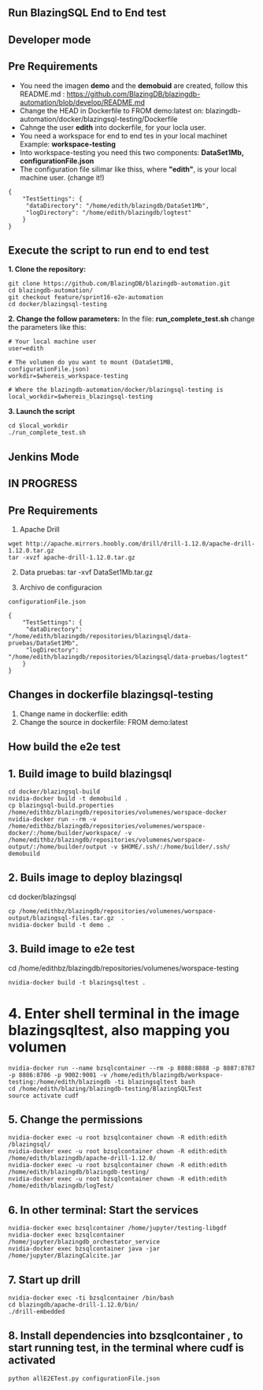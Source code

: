 
## Run BlazingSQL End to End test

## Developer mode

## Pre Requirements
-  You need the imagen **demo** and the **demobuid** are created, follow this README.md : https://github.com/BlazingDB/blazingdb-automation/blob/develop/README.md
-  Change the HEAD in Dockerfile to FROM demo:latest on: blazingdb-automation/docker/blazingsql-testing/Dockerfile
-  Cahnge the user **edith** into dockerfile, for your locla user.
-  You need a workspace  for end to end tes in your local machinet Example: **workspace-testing**
-  Into workspace-testing you need this  two components: **DataSet1Mb, configurationFile.json**
-  The configuration file silimar like thiss, where  **"edith"**, is your local machine user. (change it!)
```shell-script
{
    "TestSettings": {
     "dataDirectory": "/home/edith/blazingdb/DataSet1Mb",
     "logDirectory": "/home/edith/blazingdb/logtest"
    }
}
```

## Execute the script to run end to end test

**1. Clone the repository:**
```shell-script
git clone https://github.com/BlazingDB/blazingdb-automation.git
cd blazingdb-automation/
git checkout feature/sprint16-e2e-automation
cd docker/blazingsql-testing
```

**2.  Change the follow parameters:**
In the file: **run_complete_test.sh** change the parameters like this:
```shell-script
# Your local machine user
user=edith

# The volumen do you want to mount (DataSet1MB, configurationFile.json)
workdir=$whereis_workspace-testing

# Where the blazingdb-automation/docker/blazingsql-testing is
local_workdir=$whereis_blazingsql-testing 
```
**3. Launch the script**
```shell-script
cd $local_workdir
./run_complete_test.sh
```

## Jenkins Mode

## IN PROGRESS

## Pre Requirements

1.  Apache Drill
```shell-script
wget http://apache.mirrors.hoobly.com/drill/drill-1.12.0/apache-drill-1.12.0.tar.gz
tar -xvzf apache-drill-1.12.0.tar.gz
```

2. Data pruebas: 
tar -xvf DataSet1Mb.tar.gz

3. Archivo de configuracion
```shell-script
configurationFile.json

{
    "TestSettings": {
     "dataDirectory": "/home/edith/blazingdb/repositories/blazingsql/data-pruebas/DataSet1Mb",
     "logDirectory": "/home/edith/blazingdb/repositories/blazingsql/data-pruebas/logtest"
    }
}
```


## Changes in dockerfile blazingsql-testing

1. Change name in dockerfile: edith
2. Change the source in dockerfile: FROM demo:latest


## How build the e2e test

## 1. Build image to build blazingsql
```shell-script
cd docker/blazingsql-build
nvidia-docker build -t demobuild .
cp blazingsql-build.properties /home/edithbz/blazingdb/repositories/volumenes/worspace-docker
nvidia-docker run --rm -v /home/edithbz/blazingdb/repositories/volumenes/worspace-docker/:/home/builder/workspace/ -v /home/edithbz/blazingdb/repositories/volumenes/worspace-output/:/home/builder/output -v $HOME/.ssh/:/home/builder/.ssh/ demobuild
```

## 2. Buils image to deploy blazingsql

cd docker/blazingsql
```shell-script
cp /home/edithbz/blazingdb/repositories/volumenes/worspace-output/blazingsql-files.tar.gz  .
nvidia-docker build -t demo .
```

## 3. Build image to e2e test

cd /home/edithbz/blazingdb/repositories/volumenes/worspace-testing
```shell-script
nvidia-docker build -t blazingsqltest .
```

# 4. Enter shell terminal in the image blazingsqltest, also mapping you volumen
```shell-script
nvidia-docker run --name bzsqlcontainer --rm -p 8888:8888 -p 8887:8787 -p 8886:8786 -p 9002:9001 -v /home/edith/blazingdb/workspace-testing:/home/edith/blazingdb -ti blazingsqltest bash
cd /home/edith/blazing/blazingdb-testing/BlazingSQLTest
source activate cudf
```

## 5. Change the permissions
```shell-script
nvidia-docker exec -u root bzsqlcontainer chown -R edith:edith /blazingsql/
nvidia-docker exec -u root bzsqlcontainer chown -R edith:edith /home/edith/blazingdb/apache-drill-1.12.0/
nvidia-docker exec -u root bzsqlcontainer chown -R edith:edith /home/edith/blazingdb/blazingdb-testing/
nvidia-docker exec -u root bzsqlcontainer chown -R edith:edith /home/edith/blazingdb/logTest/
```

## 6. In other terminal: Start the services
```shell-script
nvidia-docker exec bzsqlcontainer /home/jupyter/testing-libgdf
nvidia-docker exec bzsqlcontainer /home/jupyter/blazingdb_orchestator_service
nvidia-docker exec bzsqlcontainer java -jar /home/jupyter/BlazingCalcite.jar
```

## 7. Start up drill
```shell-script
nvidia-docker exec -ti bzsqlcontainer /bin/bash
cd blazingdb/apache-drill-1.12.0/bin/
./drill-embedded
```

## 8. Install dependencies into bzsqlcontainer , to start running test, in the terminal where cudf is activated
```shell-script
python allE2ETest.py configurationFile.json
```


